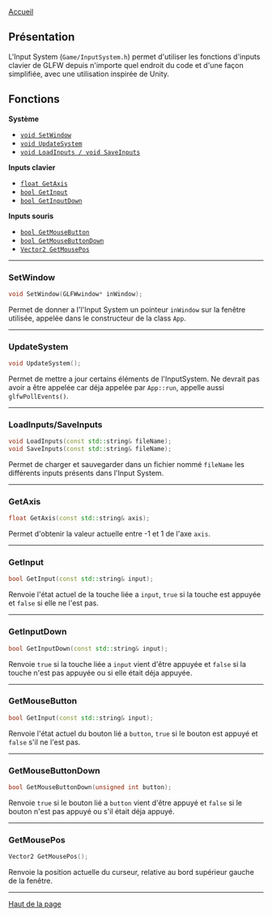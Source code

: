[Accueil](Home)  

## Présentation

L'Input System (`Game/InputSystem.h`) permet d'utiliser les fonctions d'inputs clavier de GLFW depuis n'importe quel endroit du code et d'une façon simplifiée, avec une utilisation inspirée de Unity. 

## Fonctions

**Système**  
- [`void SetWindow`](#setwindow-1)  
- [`void UpdateSystem`](#updatesystem-1)  
- [`void LoadInputs / void SaveInputs`](#loadinputssaveinputs-1)  

**Inputs clavier**  
- [`float GetAxis`](#getaxis-1)  
- [`bool GetInput`](#getinput-1)  
- [`bool GetInputDown`](#getinputdown-1)  

**Inputs souris**  
- [`bool GetMouseButton`](#getmousebutton-1)  
- [`bool GetMouseButtonDown`](#getmousebuttondown-1)  
- [`Vector2 GetMousePos`](#getmousepos-1)  

---

### <h3 id="SetWindow">SetWindow</h3>
```c++ 
void SetWindow(GLFWwindow* inWindow);
```  
Permet de donner a l'l'Input System un pointeur `inWindow` sur la fenêtre utilisée, appelée dans le constructeur de la class `App`.  

---

### <h3 id="UpdateSystem">UpdateSystem</h3>
```c++ 
void UpdateSystem();
```  
Permet de mettre a jour certains éléments de l'InputSystem. Ne devrait pas avoir a être appelée car déja appelée par `App::run`, appelle aussi `glfwPollEvents()`.  

---

### <h3 id="LoadSave">LoadInputs/SaveInputs</h3>
```c++ 
void LoadInputs(const std::string& fileName);
void SaveInputs(const std::string& fileName);
```  
Permet de charger et sauvegarder dans un fichier nommé `fileName` les différents inputs présents dans l'Input System.  

---

### <h3 id="Axis">GetAxis</h3>
```c++
float GetAxis(const std::string& axis);
```
Permet d'obtenir la valeur actuelle entre -1 et 1 de l'axe `axis`.  

---

### <h3 id="Input">GetInput</h3>
```c++
bool GetInput(const std::string& input);
```
Renvoie l'état actuel de la touche liée a `input`, `true` si la touche est appuyée et `false` si elle ne l'est pas.  

---

### <h3 id="InputDown">GetInputDown</h3>
```c++
bool GetInputDown(const std::string& input);
```
Renvoie `true` si la touche liée a `input` vient d'être appuyée et `false` si la touche n'est pas appuyée ou si elle était déja appuyée.  

---

### <h3 id="MouseButton">GetMouseButton</h3>
```c++
bool GetInput(const std::string& input);
```
Renvoie l'état actuel du bouton lié a `button`, `true` si le bouton est appuyé et `false` s'il ne l'est pas.  

---

### <h3 id="MouseDown">GetMouseButtonDown</h3>
```c++
bool GetMouseButtonDown(unsigned int button);
```
Renvoie `true` si le bouton lié a `button` vient d'être appuyé et `false` si le bouton n'est pas appuyé ou s'il était déja appuyé.  

---

### <h3 id="MousePos">GetMousePos</h3>
```c++
Vector2 GetMousePos();
```
Renvoie la position actuelle du curseur, relative au bord supérieur gauche de la fenêtre.  

---

[Haut de la page](#présentation)  